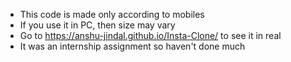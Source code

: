 - This code is made only according to mobiles
- If you use it in PC, then size may vary
- Go to https://anshu-jindal.github.io/Insta-Clone/ to see it in real
- It was an internship assignment so haven't done much
